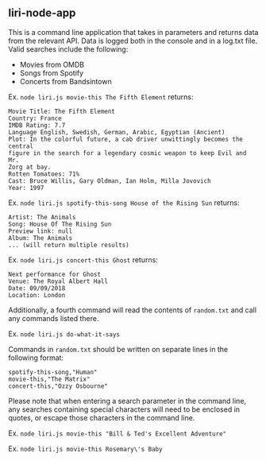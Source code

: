 ## liri-node-app
This is a command line application that takes in parameters and returns data from the relevant API. Data is logged both in the console and in a log.txt file. Valid searches include the following:

* Movies from OMDB
* Songs from Spotify
* Concerts from Bandsintown

Ex. `node liri.js movie-this The Fifth Element` returns:
```
Movie Title: The Fifth Element  
Country: France
IMDB Rating: 7.7  
Language English, Swedish, German, Arabic, Egyptian (Ancient)  
Plot: In the colorful future, a cab driver unwittingly becomes the central
figure in the search for a legendary cosmic weapon to keep Evil and Mr. 
Zorg at bay.  
Rotten Tomatoes: 71%  
Cast: Bruce Willis, Gary Oldman, Ian Holm, Milla Jovovich  
Year: 1997  
```

Ex. `node liri.js spotify-this-song House of the Rising Sun` returns:
```
Artist: The Animals
Song: House Of The Rising Sun
Preview link: null
Album: The Animals
... (will return multiple results)
```

Ex. `node liri.js concert-this Ghost` returns:
```
Next performance for Ghost 
Venue: The Royal Albert Hall
Date: 09/09/2018
Location: London
```
Additionally, a fourth command will read the contents of `random.txt` and call any commands listed there.

Ex. `node liri.js do-what-it-says`

Commands in `random.txt` should be written on separate lines in the following format:
```
spotify-this-song,"Human"
movie-this,"The Matrix"
concert-this,"Ozzy Osbourne"
```
Please note that when entering a search parameter in the command line, any searches containing special characters will need to be enclosed in quotes, or escape those characters in the command line.

Ex. `node liri.js movie-this "Bill & Ted's Excellent Adventure"`

Ex. `node liri.js movie-this Rosemary\'s Baby`

